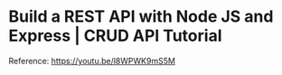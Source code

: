 # Build a REST API with Node JS and Express | CRUD API Tutorial

Reference: https://youtu.be/l8WPWK9mS5M
